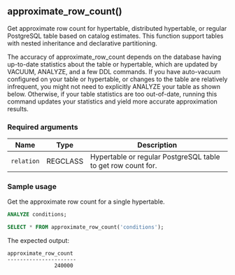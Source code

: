 ## approximate_row_count()

Get approximate row count for hypertable, distributed hypertable, or regular PostgreSQL table based on catalog estimates.
This function support tables with nested inheritance and declarative partitioning.

The accuracy of approximate_row_count depends on the database having up-to-date statistics about the table or hypertable, which are updated by VACUUM, ANALYZE, and a few DDL commands. If you have auto-vacuum configured on your table or hypertable, or changes to the table are relatively infrequent, you might not need to explicitly ANALYZE your table as shown below. Otherwise, if your table statistics are too out-of-date, running this command updates your statistics and yield more accurate approximation results.

### Required arguments

|Name|Type|Description|
|---|---|---|
| `relation` | REGCLASS | Hypertable or regular PostgreSQL table to get row count for. |

### Sample usage

Get the approximate row count for a single hypertable.
```sql
ANALYZE conditions;

SELECT * FROM approximate_row_count('conditions');
```

The expected output:
```
approximate_row_count
----------------------
               240000
```
